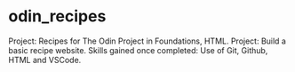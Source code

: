 # odin_recipes
Project: Recipes for The Odin Project in Foundations, HTML. 
Project: Build a basic recipe website. 
Skills gained once completed: Use of Git, Github, HTML and VSCode. 